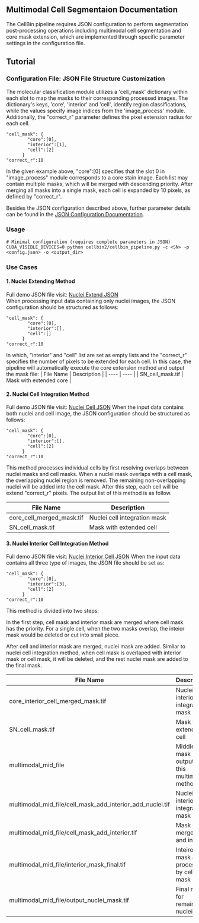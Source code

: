 ## Multimodal Cell Segmentaion Documentation  
The CellBin pipeline requires JSON configuration to perform segmentation post-processing operations including multimodal cell segmentation and core mask extension, which are implemented through specific parameter settings in the configuration file.

## Tutorial
### **Configuration File:** JSON File Structure Customization

The molecular classification module utilizes a 'cell_mask' dictionary within each slot to map the masks to their corresponding processed images. The dictionary's keys, 'core', 'interior' and 'cell', identify region classifications, while the values specify image indices from the 'image_process' module. Additionally, the "correct_r" parameter defines the pixel extension radius for each cell.

```shell
"cell_mask": {
        "core":[0],
        "interior":[1],
        "cell":[2]
      }
"correct_r":10
```

In the given example above, "core":[0] specifies that the slot 0 in "image_process" module corresponds to a core stain image. Each list may contain multiple masks, which will be merged with descending priority. After merging all masks into a single mask, each cell is expanded by 10 pixels, as defined by "correct_r".

Besides the JSON configuration described above, further parameter details can be found in the [JSON Configuration Documentation](../../docs/v2/JsonConfigurationDocumention.md). 

### Usage

```shell
# Minimal configuration (requires complete parameters in JSON)
CUDA_VISIBLE_DEVICES=0 python cellbin2/cellbin_pipeline.py -c <SN> -p <config.json> -o <output_dir> 
```
### Use Cases
#### 1. Nuclei Extending Method
Full demo JSON file visit: [Nuclei Extend JSON](../../\cellbin2\config\demos\sample_core.json)  
When processing input data containing only nuclei images, the JSON configuration should be structured as follows:

```shell
"cell_mask": {
        "core":[0],
        "interior":[],
        "cell":[]
      }
"correct_r":10      
```

In which, "interior" and "cell" list are set as empty lists and the "correct_r" specifies the number of pixels to be extended for each cell. In this case, the pipeline will automatically execute the core extension method and output the mask file:
| File Name | Description |
| ---- | ---- |
| SN_cell_mask.tif | Mask with extended core |

#### 2. Nuclei Cell Integration Method
Full demo JSON file visit: [Nuclei Cell JSON](../../cellbin2\config\demos\sample_cell_core.json) 
When the input data contains both nuclei and cell image, the JSON configuration should be structured as follows:

```shell
"cell_mask": {
        "core":[0],
        "interior":[],
        "cell":[2]
      }
"correct_r":10      
```
This method processes individual cells by first resolving overlaps between nuclei masks and cell masks. When a nuclei mask overlaps with a cell mask, the overlapping nuclei region is removed. The remaining non-overlapping nuclei will be added into the cell mask. After this step, each cell will be extend "correct_r" pixels. The output list of this method is as follow.

| File Name | Description |
| ---- | ---- |
| core_cell_merged_mask.tif | Nuclei cell integration mask |
| SN_cell_mask.tif | Mask with extended cell |

#### 3. Nuclei Interior Cell Integration Method
Full demo JSON file visit: [Nuclei Interior Cell JSON](../../cellbin2\config\demos\sample_multimodal.json)
When the input data contains all three type of images, the JSON file should be set as:

```shell
"cell_mask": {
        "core":[0],
        "interior":[3],
        "cell":[2]
      }
"correct_r":10      
```

This method is divided into two steps:

In the first step, cell mask and interior mask are merged where cell mask has the priority. For a single cell, when the two masks overlap, the inteior mask would be deleted or cut into small piece.

After cell and interior mask are merged, nuclei mask are added. Similar to nuclei cell integration method, when cell mask is overlaped with interior mask or cell mask, it will be deleted, and the rest nuclei mask are added to the final mask.

| File Name | Description |
| ---- | ---- |
| core_interior_cell_merged_mask.tif | Nuclei interior cell integration mask |
| SN_cell_mask.tif | Mask with extended cell |
| multimodal_mid_file | Middle mask output of this multimodal method |
| multimodal_mid_file/cell_mask_add_interior_add_nuclei.tif | Nuclei interior cell integration mask |
| multimodal_mid_file/cell_mask_add_interior.tif | Mask of merged cell and interior |
| multimodal_mid_file/interior_mask_final.tif | Inteiror mask after processing by cell mask |
| multimodal_mid_file/output_nuclei_mask.tif | Final mask for remaining nuclei |